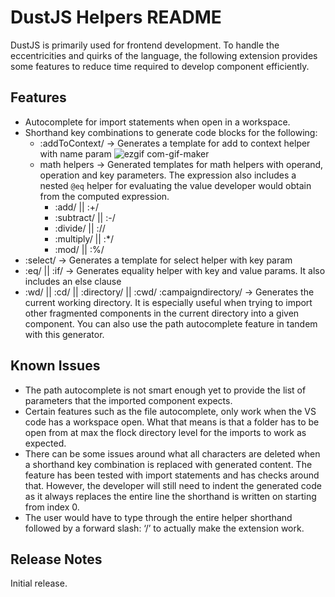 # DustJS Helpers README

DustJS is primarily used for frontend development. To handle the eccentricities and quirks of the language, the following extension provides some features to reduce time required to develop component efficiently.

## Features

* Autocomplete for import statements when open in a workspace.
* Shorthand key combinations to generate code blocks for the following:
  * :addToContext/ -> Generates a template for add to context helper with name param
    ![ezgif com-gif-maker](https://user-images.githubusercontent.com/14044105/213060086-6c08f982-1865-49f5-9d66-937ad3872fa3.gif)
  * math helpers -> Generated templates for math helpers with operand, operation and key parameters. The expression also includes a nested `@eq` helper for evaluating the value developer would obtain from the computed expression. 
    * :add/ || :+/
    * :subtract/ || :-/
    * :divide/ || ://
    * :multiply/ || :*/
    * :mod/ || :%/
* :select/ -> Generates a template for select helper with key param
* :eq/ || :if/ -> Generates equality helper with key and value params. It also includes an else clause
* :wd/ || :cd/ || :directory/ || :cwd/ :campaigndirectory/ -> Generates the current working directory. It is especially useful when trying to import other fragmented components in the current directory into a given component. You can also use the path autocomplete feature in tandem with this generator.

## Known Issues

* The path autocomplete is not smart enough yet to provide the list of parameters that the imported component expects.
* Certain features such as the file autocomplete, only work when the VS code has a workspace open. What that means is that a folder has to be open from at max the flock directory level for the imports to work as expected.
* There can be some issues around what all characters are deleted when a shorthand key combination is replaced with generated content. The feature has been tested with import statements and has checks around that. However, the developer will still need to indent the generated code as it always replaces the entire line the shorthand is written on starting from index 0.
* The user would have to type through the entire helper shorthand followed by a forward slash: ‘/’ to actually make the extension work.


## Release Notes

Initial release.
